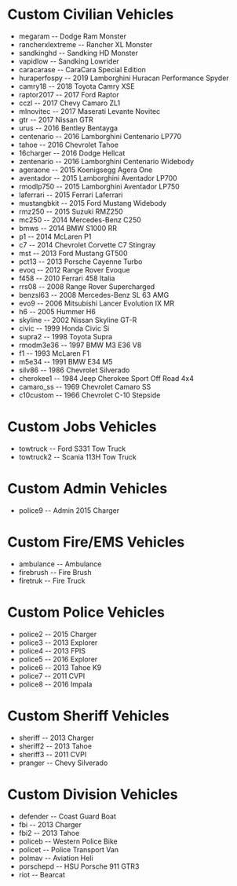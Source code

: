 # Custom Civilian Vehicles
- megaram				    -- Dodge Ram Monster
- rancherxlextreme	-- Rancher XL Monster
- sandkinghd			  -- Sandking HD Monster
- vapidlow			    -- Sandking Lowrider
- caracarase			  -- CaraCara Special Edition
- huraperfospy		  -- 2019 Lamborghini Huracan Performance Spyder
- camry18				    -- 2018 Toyota Camry XSE
- raptor2017			  -- 2017 Ford Raptor
- cczl				      -- 2017 Chevy Camaro ZL1
- mlnovitec			    -- 2017 Maserati Levante Novitec
- gtr					      -- 2017 Nissan GTR
- urus				      -- 2016 Bentley Bentayga
- centenario 			  -- 2016 Lamborghini Centenario LP770
- tahoe				      -- 2016 Chevrolet Tahoe
- 16charger 			  -- 2016 Dodge Hellcat
- zentenario			  -- 2016 Lamborghini Centenario Widebody
- ageraone			    -- 2015 Koenigsegg Agera One
- aventador 			  -- 2015 Lamborghini Aventador LP700
- rmodlp750			    -- 2015 Lamborghini Aventador LP750
- laferrari 			  -- 2015 Ferrari Laferrari
- mustangbkit 		  -- 2015 Ford Mustang Widebody
- rmz250				    -- 2015 Suzuki RMZ250
- mc250				      -- 2014 Mercedes-Benz C250
- bmws				      -- 2014 BMW S1000 RR
- p1					      -- 2014 McLaren P1
- c7					      -- 2014 Chevrolet Corvette C7 Stingray
- mst					      -- 2013 Ford Mustang GT500
- pct13				      -- 2013 Porsche Cayenne Turbo
- evoq				      -- 2012 Range Rover Evoque
- f458				      -- 2010 Ferrari 458 Italia
- rrs08				      -- 2008 Range Rover Supercharged
- benzsl63			    -- 2008 Mercedes-Benz SL 63 AMG
- evo9				      -- 2006 Mitsubishi Lancer Evolution IX MR
- h6					      -- 2005 Hummer H6
- skyline				    -- 2002 Nissan Skyline GT-R
- civic				      -- 1999 Honda Civic Si
- supra2				    -- 1998 Toyota Supra
- rmodm3e36			    -- 1997 BMW M3 E36 V8
- f1					      -- 1993 McLaren F1
- m5e34				      -- 1991 BMW E34 M5
- silv86				    -- 1986 Chevrolet Silverado
- cherokee1			    -- 1984 Jeep Cherokee Sport Off Road 4x4
- camaro_ss			    -- 1969 Chevrolet Camaro SS
- c10custom			    -- 1966 Chevrolet C-10 Stepside

# Custom Jobs Vehicles
- towtruck			    -- Ford S331 Tow Truck
- towtruck2			    -- Scania 113H Tow Truck

# Custom Admin Vehicles
- police9				    -- Admin 2015 Charger

# Custom Fire/EMS Vehicles
- ambulance			    -- Ambulance
- firebrush			    -- Fire Brush
- firetruk			    -- Fire Truck

# Custom Police Vehicles
- police2				    -- 2015 Charger
- police3				    -- 2013 Explorer
- police4				    -- 2013 FPIS
- police5				    -- 2016 Explorer
- police6				    -- 2013 Tahoe K9
- police7			    	-- 2011 CVPI
- police8			    	-- 2016 Impala

# Custom Sheriff Vehicles
- sheriff				    -- 2013 Charger
- sheriff2			    -- 2013 Tahoe
- sheriff3			    -- 2011 CVPI
- pranger				    -- Chevy Silverado

# Custom Division Vehicles
- defender			    -- Coast Guard Boat
- fbi					      -- 2013 Charger
- fbi2				      -- 2013 Tahoe
- policeb				    -- Western Police Bike
- policet				    -- Police Transport Van
- polmav				    -- Aviation Heli
- porschepd			    -- HSU Porsche 911 GTR3
- riot				      -- Bearcat
